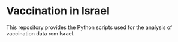 # Vaccination in Israel

This repository provides the Python scripts used for the analysis of vaccination data rom Israel. 
